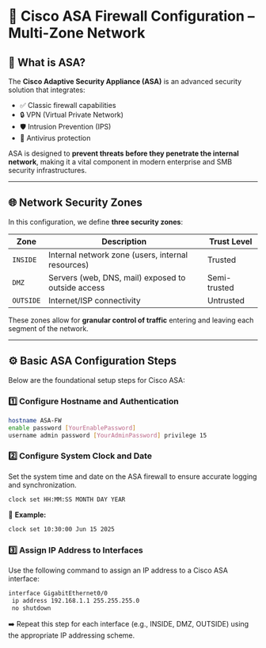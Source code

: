 
# 🔐 Cisco ASA Firewall Configuration – Multi-Zone Network

## 🔸 What is ASA?

The **Cisco Adaptive Security Appliance (ASA)** is an advanced security solution that integrates:

- ✅ Classic firewall capabilities  
- 🔒 VPN (Virtual Private Network)  
- 🛡 Intrusion Prevention (IPS)  
- 🦠 Antivirus protection  

ASA is designed to **prevent threats before they penetrate the internal network**, making it a vital component in modern enterprise and SMB security infrastructures.

---

## 🌐 Network Security Zones

In this configuration, we define **three security zones**:

| Zone      | Description                                        | Trust Level   |
|-----------|----------------------------------------------------|---------------|
| `INSIDE`  | Internal network zone (users, internal resources)  | Trusted       |
| `DMZ`     | Servers (web, DNS, mail) exposed to outside access | Semi-trusted  |
| `OUTSIDE` | Internet/ISP connectivity                          | Untrusted     |

These zones allow for **granular control of traffic** entering and leaving each segment of the network.

---

## ⚙️ Basic ASA Configuration Steps

Below are the foundational setup steps for Cisco ASA:

### 1️⃣ Configure Hostname and Authentication

```bash
hostname ASA-FW
enable password [YourEnablePassword]
username admin password [YourAdminPassword] privilege 15
````
### 2️⃣ Configure System Clock and Date

Set the system time and date on the ASA firewall to ensure accurate logging and synchronization.

```bash
clock set HH:MM:SS MONTH DAY YEAR
````

📌 **Example:**

```bash
clock set 10:30:00 Jun 15 2025
````
### 3️⃣ Assign IP Address to Interfaces

Use the following command to assign an IP address to a Cisco ASA interface:

```bash
interface GigabitEthernet0/0
 ip address 192.168.1.1 255.255.255.0
 no shutdown
````
➡️ Repeat this step for each interface (e.g., INSIDE, DMZ, OUTSIDE) using the appropriate IP addressing scheme.

